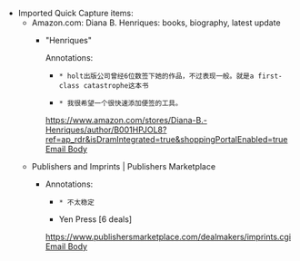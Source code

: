 - Imported Quick Capture items:
    - Amazon.com: Diana B. Henriques: books, biography, latest update
        - "Henriques"
          
          Annotations:
          
          *     * holt出版公司曾经6位数签下她的作品，不过表现一般。就是a first-class catastrophe这本书
          
          *     * 我很希望一个很快速添加便签的工具。
          
          
          
          https://www.amazon.com/stores/Diana-B.-Henriques/author/B001HPJOL8?ref=ap_rdr&isDramIntegrated=true&shoppingPortalEnabled=true [Email Body](https://files.todoist.com/kyqB-G_ii4riw1pF2FUKOp5-KJNkG6xND4QeStFnSi_21qI2vretUlhZaKz_U6nj/by/21878347/as/file.html)
    - Publishers and Imprints | Publishers Marketplace
        - Annotations:
          
          *     * 不太稳定
          
          * Yen Press [6 deals]
          
          
          
          https://www.publishersmarketplace.com/dealmakers/imprints.cgi [Email Body](https://files.todoist.com/gM5hMm6cI--5tBU_5SMLqp8oq9upWn6EjxCVf_nfbD8jcoyR6kC78R5lvYh34ANV/by/21878347/as/file.html)
